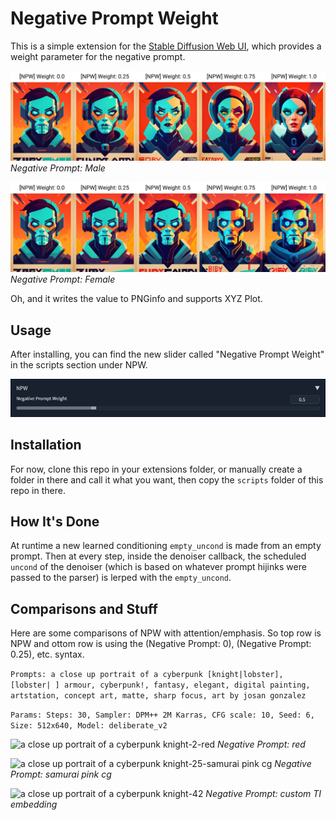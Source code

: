 
# Negative Prompt Weight

This is a simple extension for the [Stable Diffusion Web UI](https://github.com/AUTOMATIC1111/stable-diffusion-webui), which provides a weight parameter for the negative prompt.

![Another example plot showing the effect of different weights](/assets/example1.jpg)
*Negative Prompt: Male*

![Another example plot showing the effect of different weights](/assets/example2.jpg)
*Negative Prompt: Female*

Oh, and it writes the value to PNGinfo and supports XYZ Plot.

## Usage

After installing, you can find the new slider called "Negative Prompt Weight" in the scripts section under NPW. 

![Screenshot of the slider provided by the extension in UI](/assets/scr.png "Does what it says on the box.")


## Installation

For now, clone this repo in your extensions folder, or manually create a folder in there and call it what you want, then copy the `scripts` folder of this repo in there.

## How It's Done

At runtime a new learned conditioning `empty_uncond` is made from an empty prompt. Then at every step, inside the denoiser callback, the scheduled `uncond` of the denoiser (which is based on whatever prompt hijinks were passed to the parser) is lerped with the `empty_uncond`.

## Comparisons and Stuff

Here are some comparisons of NPW with attention/emphasis. So top row is NPW and ottom row is using the (Negative Prompt: 0), (Negative Prompt: 0.25), etc. syntax.

```Prompts: a close up portrait of a cyberpunk [knight|lobster], [lobster| ] armour, cyberpunk!, fantasy, elegant, digital painting, artstation, concept art, matte, sharp focus, art by josan gonzalez```

```Params: Steps: 30, Sampler: DPM++ 2M Karras, CFG scale: 10, Seed: 6, Size: 512x640, Model: deliberate_v2```


![a close up portrait of a cyberpunk knight-2-red](https://user-images.githubusercontent.com/48160881/229320416-c805642e-168d-4d35-a4c8-a1f0b066a982.jpg)
*Negative Prompt: red*



![a close up portrait of a cyberpunk knight-25-samurai pink cg](https://user-images.githubusercontent.com/48160881/229320590-1beaf1ac-5ede-49ad-b2bd-7e761fdd49df.jpg)
*Negative Prompt: samurai pink cg*



![a close up portrait of a cyberpunk knight-42](https://user-images.githubusercontent.com/48160881/229321419-055bd6ad-2931-4ad1-96d2-69b047ea1c97.jpg)
*Negative Prompt: *custom TI embedding**
